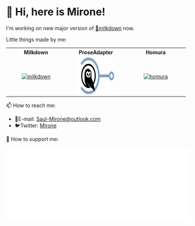 # :wave: Hi, here is Mirone!

I'm working on new major version of [:baby_bottle:milkdown](https://github.com/Saul-Mirone/milkdown) now.

Little things made by me:

<table>
  <tr>
    <th width="150">Milkdown</th>
    <th width="150">ProseAdapter</th>
    <th width="150">Homura</th>
  </tr>
  <tr>
    <td align="center">
      <a title="Milkdown" href="https://github.com/Milkdown/milkdown">
        <img src="https://github.com/Milkdown/milkdown/blob/main/assets/logo.svg" width="100" height="100" alt="milkdown">
      </a>
    </td>
    <td align="center">
      <a title="Prosemirror Adapter" href="https://github.com/Saul-Mirone/prosemirror-adapter">
        <img src="https://raw.githubusercontent.com/Saul-Mirone/prosemirror-adapter/main/assets/logo.svg" width="100" height="100" alt="homura">
      </a>
    </td>
    <td align="center">
      <a title="Homura" href="https://github.com/Saul-Mirone/homura">
        <img src="https://github.com/Saul-Mirone/homura/blob/main/assets/homura-logo.png" width="100" height="100" alt="homura">
      </a>
    </td>
  </tr>
</table>

📫 How to reach me:
  - 📧E-mail: <Saul-Mirone@outlook.com>
  - 🐦Twitter: [Mirone](https://twitter.com/SaulMirone)

💖 How to support me:

<a href="https://github.com/sponsors/Saul-Mirone">
  <img src="https://github.com/Saul-Mirone/Saul-Mirone/blob/main/sponsors.svg">
</a>
